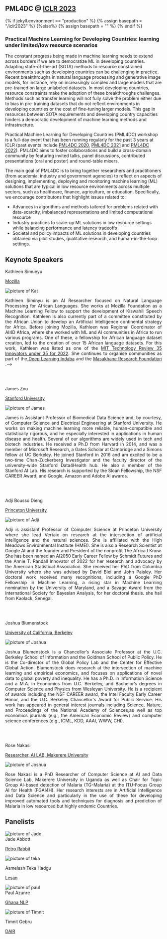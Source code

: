 ##  PML4DC @ <a target='_blank' href='https://iclr.cc/'> ICLR 2023</a>

{% if jekyll.environment  == "production" %}
        {% assign basepath = "/iclr2023" %}
        {%else%}
        {% assign basepath = "" %}
        {% endif %}

<!-- ## Practical ML for Developing Countries: learning under limited/low resource scenarios -->

### Practical Machine Learning for Developing Countries: learning under limited/low resource scenarios

<!--<div class="update">
        ICLR 2022 will be a fully virtual conference. While the details for remote presentation are being finalized, authors of accepted papers/posters are encouraged to view the <a href="https://iclr.cc/Conferences/2022/virtual"> ICLR virtual presentation guidelines here </a> .-->

       
The constant progress being made in machine learning needs to extend across borders if we are to democratize ML in developing countries. Adapting state-of-the-art (SOTA) methods to resource constrained environments such as developing countries can be challenging in practice. Recent breakthroughs in natural language processing and generative image models, for instance, rely on increasingly complex and large models that are pre-trained on large unlabeled datasets. In most developing countries, resource constraints make the adoption of these breakthroughs challenges. Methods such as transfer learning will not fully solve the problem either due to bias in pre-training datasets that do not reflect environments in developing countries or the cost of fine-tuning larger models. This gap in resources between SOTA requirements and developing country capacities hinders a democratic development of machine learning methods and infrastructure. 


Practical Machine Learning for Developing Countries (PML4DC) workshop is a full-day event that has been running regularly for the past 3 years at ICLR (past events include <a href="https://pml4dc.github.io/iclr2020/" target="_blank">PML4DC 2020</a>, <a href="https://pml4dc.github.io/iclr2021/" target="_blank"> PML4DC 2021</a> and <a href="https://pml4dc.github.io/iclr2022/" target="_blank"> PML4DC 2022</a>). PML4DC aims to foster collaborations and build a cross-domain community by featuring invited talks, panel discussions, contributed presentations (oral and poster) and round-table mixers. 


The main goal of PML4DC is to bring together researchers and practitioners (from academia, industry and government agencies) to reflect on aspects of designing, implementing, deploying and monitoring machine learning (ML) solutions that are typical in low resource environments across multiple sectors, such as healthcare, finance, agriculture, or education. Specifically, we encourage contributons that highlight issues related to:
* Advances in algorithms and methods tailored for problems related with data-scarcity, imbalanced representations and limited computational resource
*  Industry practices to scale-up ML solutions in low resource settings while balancing performance and latency tradeoffs
* Societal and policy impacts of ML solutions in developing countries obtained via pilot studies, qualitative research, and human-in-the-loop settings.


## Keynote Speakers
<div>

 <div class="iblock headshotname"> Kathleen Simunyu </div>
 <p><a href="https://twitter.com/siminyu_kat" class="headshotaffiliation" target="_blank">Mozilla</a></p>
 <div class="iblock headshotbox"> 
  <p><img src="{{basepath}}/images/speakers/kat.jpg" class="headshot" alt="picture of Kat"></p>
  <p align='justify'>
  Kathleen Siminyu is an AI Researcher focused on Natural Language Processing for African Languages. She works at Mozilla Foundation as a Machine Learning Fellow to support the development of Kiswahili Speech Recognition. Kathleen is also currently part of a committee constituted by the African Union to develop an Artificial Intelligence continental strategy for Africa.  Before joining Mozilla, Kathleen was Regional Coordinator of AI4D Africa, where she worked with ML and AI communities in Africa to run various programs. One of these, a fellowship for African language dataset creation, led to the creation of over 15 African language datasets. For this work, Kathleen was listed as one of the <a href="https://www.technologyreview.com/innovator/kathleen-siminyu/" > MIT Technology Review 35 Innovators under 35 for 2022</a>. She continues to organise communities as part of the<a href="http://deeplearningindaba.com/" > Deep Learning Indaba</a> and the <a href="https://www.masakhane.io/" >Masakhane Research Foundation</a> .-->

  </p>
 </div>

 <br><br>

  <div class="iblock headshotname"> James Zou </div>
 <p><a href="https://www.james-zou.com/" class="headshotaffiliation" target="_blank">Stanford University</a></p>
 <div class="iblock headshotbox"> 
  <p><img src="{{basepath}}/images/speakers/james.jpeg" class="headshot" alt="picture of James"></p>
  <p align='justify'>
  James is Assistant Professor of Biomedical Data Science and, by courtesy, of Computer Science and Electrical Engineering at Stanford University. He works on making machine learning more reliable, human-compatible and statistically rigorous, and he especially interested in applications in human disease and health. Several of our algorithms are widely used in tech and biotech industries. He received a Ph.D from Harvard in 2014, and was a member of Microsoft Research, a Gates Scholar at Cambridge and a Simons fellow at UC Berkeley. He joined Stanford in 2016 and am excited to be a two-time Chan-Zuckerberg Investigator and the faculty director of the university-wide Stanford Data4Health hub. He also a member of the Stanford AI Lab. His research is supported by the Sloan Fellowship, the NSF CAREER Award, and Google, Amazon and Adobe AI awards. 
  </p>
 </div>

 <br><br>
 <div class="iblock headshotname"> Adji Bousso Dieng </div>
  <p><a href="https://vertaix.princeton.edu/people/" class="headshotaffiliation" target="_blank">Princeton University</a></p>
 <div class="iblock headshotbox"> 
  <p><img src="{{basepath}}/images/speakers/adji.jpeg" class="headshot" alt="picture of Adji"></p>
  <p align ='justify'>
  Adji is assistant Professor of Computer Science at Princeton University where she lead Vertaix on research at the intersection of artificial intelligence and the natural sciences. She is affiliated with the High Meadows Environmental Institute (HMEI). She is also a Research Scientist at Google AI and the founder and President of the nonprofit The Africa I Know. She has been named an AI2050 Early Career Fellow by Schmidt Futures and the Annie T. Randall Innovator of 2022 for her research and advocacy by the American Statistical Association. She received her PhD from Columbia University where she was advised by David Blei and John Paisley. Her doctoral work received many recognitions, including a Google PhD Fellowship in Machine Learning, a rising star in Machine Learning nomination by the University of Maryland, and a Savage Award from the International Society for Bayesian Analysis, for her doctoral thesis. she hail from Kaolack, Senegal.
  </p>
 </div>
  
  <br><br>

 <div class="iblock headshotname"> Joshua Blumenstock </div>
  <p><a href="https://www.jblumenstock.com/" class="headshotaffiliation" target="_blank">University of California, Berkeley</a></p>
 <div class="iblock headshotbox"> 
  <p><img src="{{basepath}}/images/speakers/jos.jpg" class="headshot" alt="picture of Joshua"></p>
  <p align ='justify'>
   Joshua Blumenstock is a Chancellor’s Associate Professor at the U.C. Berkeley School of Information and the Goldman School of Public Policy. He is the Co-director of the Global Policy Lab and the Center for Effective Global Action. Blumenstock does research at the intersection of machine learning and empirical economics, and focuses on applications of novel data to global poverty and inequality. He has a Ph.D. in Information Science and a M.A. in Economics from U.C. Berkeley, and Bachelor’s degrees in Computer Science and Physics from Wesleyan University. He is a recipient of awards including the NSF CAREER award, the Intel Faculty Early Career Honor, and the U.C. Berkeley Chancellor's Award for Public Service. His work has appeared in general interest journals including Science, Nature, and Proceedings of the National Academy of Sciences,as well as top economics journals (e.g., the American Economic Review) and computer science conferences (e.g., ICML, KDD, AAAI, WWW, CHI).
  </p>
 </div>
 
   <br><br>

 <div class="iblock headshotname">Rose Nakasi </div>
  <p><a href="https://www.jblumenstock.com/" class="headshotaffiliation" target="_blank">Researcher, AI LAB, Makerere University</a></p>
 <div class="iblock headshotbox"> 
  <p><img src="{{basepath}}/images/speakers/Nakasi.jpg" class="headshot" alt="picture of Joshua"></p>
  <p align ='justify'>
  Rose Nakasi is a PhD Researcher of Computer Science at AI and Data Science Lab, Makerere University in Uganda as well as Chair for Topic Group AI-based detection of Malaria (TG-Malaria) at the ITU-Focus Group AI for Health (FGAI4H). Her research interests are in Artificial Intelligence and Data Science and particularly in the use of these for developing improved automated tools and techniques for diagnosis and prediction of Malaria in low resourced but highly endemic Countries.
  </p>
 </div>
  </div>

 



## Panelists
<div class="panelists">
<div>
  <div class="iblock headshotbox"> 
  <img src="{{basepath}}/images/speakers/jade.jpeg" class="headshot"  alt="picture of Jade">
  </div>
  <div class="iblock headshotname">Jade Abbott</div>
  <p><a href="https://www.jabbott.io" class="headshotaffiliation" target="_blank">Retro Rabbit</a></p>
</div>


<div>
  <div class="iblock headshotbox"> 
  <p><img src="{{basepath}}/images/speakers/teka.jpeg" class="headshot"  alt="picture of teka"></p>
  </div>
  <div class="iblock headshotname">Asmelash Teka Hadgu </div>
  <p><a href="https://twitter.com/asmelashteka" class="headshotaffiliation" target="_blank">Lesan</a></p>
</div>
        

</div>

<div class="panelists">

<div>
  <div class="iblock headshotbox"> 
  <img src="{{basepath}}/images/speakers/paul.jpeg" class="headshot"  alt="picture of paul">
  </div>
  <div class="iblock headshotname">Paul Azunre</div>
  <p><a href="https://www.azunre.com/" class="headshotaffiliation" target="_blank">Ghana NLP</a></p>
</div>
        
<div>
   <div class="iblock headshotbox"> 
   <p><img src="{{basepath}}/images/speakers/timit.jpeg" class="headshot"  alt="picture of Timnit"></p>
   </div>
   <div class="iblock headshotname">Timnit Gebru</div>
   <p><a href="https://www.dair-institute.org/about" class="headshotaffiliation" target="_blank">DAIR</a></p>
 </div>
</div>

